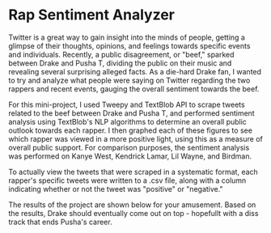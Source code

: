 # Rap Sentiment Analyzer
Twitter is a great way to gain insight into the minds of people, getting a glimpse of their thoughts, opinions, and feelings towards specific events and individuals. Recently, a public disagreement, or "beef," sparked between Drake and Pusha T, dividing the public on their music and revealing several surprising alleged facts. As a die-hard Drake fan, I wanted to try and analyze what people were saying on Twitter regarding the two rappers and recent events, gauging the overall sentiment towards the beef.

For this mini-project, I used Tweepy and TextBlob API to scrape tweets related to the beef between Drake and Pusha T, and performed sentiment analysis using TextBlob's NLP algorithms to determine an overall public outlook towards each rapper. I then graphed each of these figures to see which rapper was viewed in a more positive light, using this as a measure of overall public support. For comparison purposes, the sentiment analysis was performed on Kanye West, Kendrick Lamar, Lil Wayne, and Birdman. 

To actually view the tweets that were scraped in a systematic format, each rapper's specific tweets were written to a .csv file, along with a column indicating whether or not the tweet was "positive" or "negative." 

The results of the project are shown below for your amusement. Based on the results, Drake should eventually come out on top - hopefullt with a diss track that ends Pusha's career.
